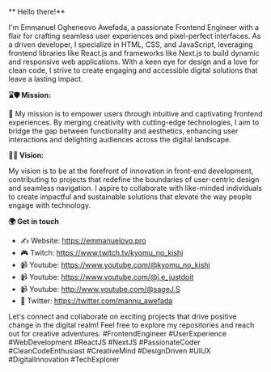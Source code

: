 ** Hello there!**

I'm Emmanuel Ogheneovo Awefada, a passionate Frontend Engineer with a flair for crafting seamless user experiences and pixel-perfect interfaces. As a driven developer, I specialize in HTML, CSS, and JavaScript, leveraging frontend libraries like React.js and frameworks like Next.js to build dynamic and responsive web applications. With a keen eye for design and a love for clean code, I strive to create engaging and accessible digital solutions that leave a lasting impact.

**⌛🛡 Mission:**

🎯 My mission is to empower users through intuitive and captivating frontend experiences. By merging creativity with cutting-edge technologies, I aim to bridge the gap between functionality and aesthetics, enhancing user interactions and delighting audiences across the digital landscape.

**📎🌱 Vision:**

My vision is to be at the forefront of innovation in front-end development, contributing to projects that redefine the boundaries of user-centric design and seamless navigation. I aspire to collaborate with like-minded individuals to create impactful and sustainable solutions that elevate the way people engage with technology.

**🌍 Get in touch**
- ✍ Website: https://emmanuelovo.pro
- 🎮 Twitch: https://www.twitch.tv/kyomu_no_kishi
- 📹 Youtube: https://www.youtube.com/@kyomu_no_kishi
- 📹 Youtube: https://www.youtube.com/@j.e_justdoit
- 📹 Youtube: http://www.youtube.com/@sageJ.S
- 🔗 Twitter: https://twitter.com/mannu_awefada

Let's connect and collaborate on exciting projects that drive positive change in the digital realm! Feel free to explore my repositories and reach out for creative adventures. #FrontendEngineer #UserExperience #WebDevelopment #ReactJS #NextJS #PassionateCoder #CleanCodeEnthusiast #CreativeMind #DesignDriven #UIUX #DigitalInnovation #TechExplorer
